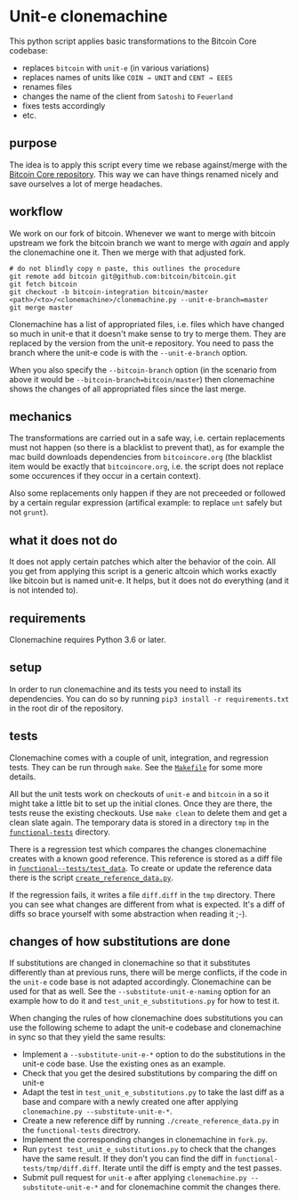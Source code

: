 # Unit-e clonemachine

This python script applies basic transformations to the Bitcoin Core codebase:

- replaces `bitcoin` with `unit-e` (in various variations)
- replaces names of units like `COIN → UNIT` and `CENT → EEES`
- renames files
- changes the name of the client from `Satoshi` to `Feuerland`
- fixes tests accordingly
- etc.

## purpose

The idea is to apply this script every time we rebase against/merge with the
[Bitcoin Core repository](https://github.com/bitcoin/bitcoin). This way we can
have things renamed nicely and save ourselves a lot of merge headaches.

## workflow

We work on our fork of bitcoin. Whenever we want to merge with bitcoin upstream
we fork the bitcoin branch we want to merge with _again_ and apply the clonemachine
one it. Then we merge with that adjusted fork.

```
# do not blindly copy n paste, this outlines the procedure
git remote add bitcoin git@github.com:bitcoin/bitcoin.git
git fetch bitcoin
git checkout -b bitcoin-integration bitcoin/master
<path>/<to>/<clonemachine>/clonemachine.py --unit-e-branch=master
git merge master
```

Clonemachine has a list of appropriated files, i.e. files which have changed so
much in unit-e that it doesn't make sense to try to merge them. They are replaced
by the version from the unit-e repository. You need to pass the branch where the
unit-e code is with the `--unit-e-branch` option.

When you also specify the `--bitcoin-branch` option (in the scenario from above
it would be `--bitcoin-branch=bitcoin/master`) then clonemachine shows the
changes of all appropriated files since the last merge.

## mechanics

The transformations are carried out in a safe way, i.e. certain replacements
must not happen (so there is a blacklist to prevent that), as for example
the mac build downloads dependencies from `bitcoincore.org` (the blacklist
item would be exactly that `bitcoincore.org`, i.e. the script does not replace
some occurences if they occur in a certain context).

Also some replacements only happen if they are not preceeded or followed by
a certain regular expression (artifical example: to replace `unt` safely but
not `grunt`).

## what it does not do

It does not apply certain patches which alter the behavior of the coin.
All you get from applying this script is a generic altcoin which works
exactly like bitcoin but is named unit-e. It helps, but it does not do
everything (and it is not intended to).

## requirements

Clonemachine requires Python 3.6 or later.

## setup

In order to run clonemachine and its tests you need to install its dependencies.
You can do so by running `pip3 install -r requirements.txt` in the root dir of
the repository.

## tests

Clonemachine comes with a couple of unit, integration, and regression tests.
They can be run through `make`. See the [`Makefile`](Makefile) for some more
details.

All but the unit tests work on checkouts of `unit-e` and `bitcoin` in a so it
might take a little bit to set up the initial clones. Once they are there, the
tests reuse the existing checkouts. Use `make clean` to delete them and get a
clean slate again. The temporary data is stored in a directory `tmp` in the
[`functional-tests`](functional-tests) directory.

There is a regression test which compares the changes clonemachine creates with
a known good reference. This reference is stored as a diff file in
[`functional--tests/test_data`](functional-tests/test_data). To create or
update the reference data there is the script
[`create_reference_data.py`](functional-tests/create_reference_data.py).

If the regression fails, it writes a file `diff.diff` in the `tmp` directory.
There you can see what changes are different from what is expected. It's a diff
of diffs so brace yourself with some abstraction when reading it ;-).

## changes of how substitutions are done

If substitutions are changed in clonemachine so that it substitutes differently
than at previous runs, there will be merge conflicts, if the code in the
`unit-e` code base is not adapted accordingly. Clonemachine can be used for that
as well. See the `--substitute-unit-e-naming` option for an example how to do it
and `test_unit_e_substitutions.py` for how to test it.

When changing the rules of how clonemachine does substitutions you can use the
following scheme to adapt the unit-e codebase and clonemachine in sync so that
they yield the same results:

* Implement a `--substitute-unit-e-*` option to do the substitutions in the
  unit-e code base. Use the existing ones as an example.
* Check that you get the desired substitutions by comparing the diff on unit-e
* Adapt the test in `test_unit_e_substitutions.py` to take the last diff as a
  base and compare with a newly created one after applying `clonemachine.py
  --substitute-unit-e-*`.
* Create a new reference diff by running `./create_reference_data.py` in the
  `functional-tests` directrory.
* Implement the corresponding changes in clonemachine in `fork.py`.
* Run `pytest test_unit_e_substitutions.py` to check that the changes have the
  same result. If they don't you can find the diff in
  `functional-tests/tmp/diff.diff`. Iterate until the diff is empty and the test
  passes.
* Submit pull request for `unit-e` after applying `clonemachine.py
  --substitute-unit-e-*` and for clonemachine commit the changes there.
